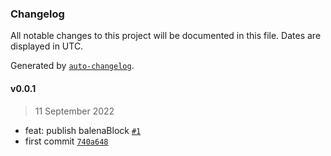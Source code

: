 ### Changelog

All notable changes to this project will be documented in this file. Dates are displayed in UTC.

Generated by [`auto-changelog`](https://github.com/CookPete/auto-changelog).

#### v0.0.1

> 11 September 2022

- feat: publish balenaBlock [`#1`](https://github.com/belodetek/unzoner-dashboard/pull/1)
- first commit [`740a648`](https://github.com/belodetek/unzoner-dashboard/commit/740a648cd46319f1a28c21933586e37bc3c8253d)
